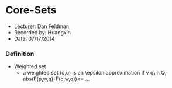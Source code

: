 Core-Sets
==========
* Lecturer: Dan Feldman
* Recorded by: Huangxin
* Date: 07/17/2014

### Definition
- Weighted set
	- a weighted set (c,u) is an \epsilon approximation if v q\in Q, abs(F(p,w,q)-F(c,w,q))<= ...


